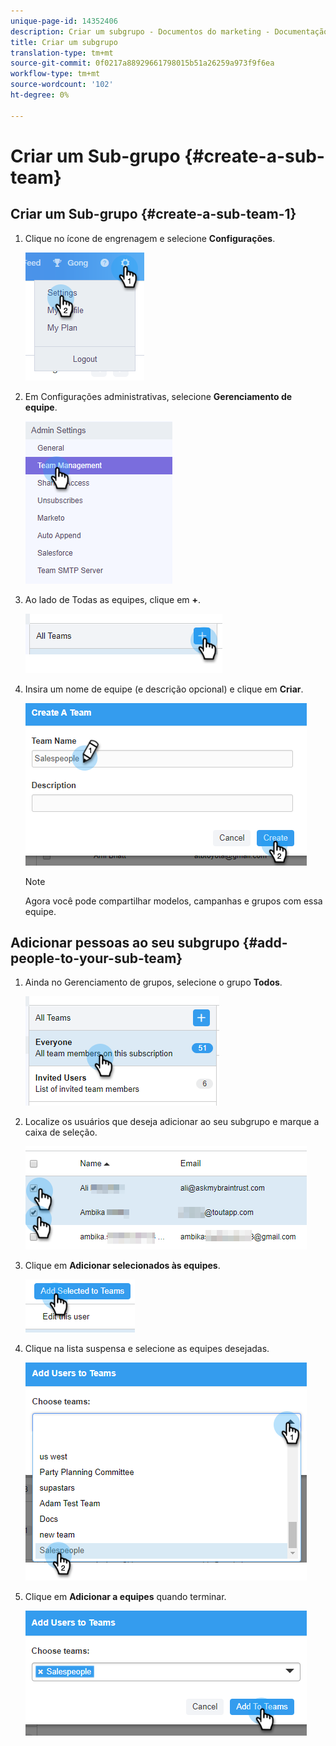```yaml
---
unique-page-id: 14352406
description: Criar um subgrupo - Documentos do marketing - Documentação do produto
title: Criar um subgrupo
translation-type: tm+mt
source-git-commit: 0f0217a88929661798015b51a26259a973f9f6ea
workflow-type: tm+mt
source-wordcount: '102'
ht-degree: 0%

---
```



# Criar um Sub-grupo {#create-a-sub-team}

## Criar um Sub-grupo {#create-a-sub-team-1}

1. Clique no ícone de engrenagem e selecione **Configurações**.

   ![](assets/one-1.png)

1. Em Configurações administrativas, selecione **Gerenciamento de equipe**.

   ![](assets/two-1.png)

1. Ao lado de Todas as equipes, clique em **+**.

   ![](assets/three-1.png)

1. Insira um nome de equipe (e descrição opcional) e clique em **Criar**.

   ![](assets/four-1.png)

   >[!NOTE]
   >
   >Agora você pode compartilhar modelos, campanhas e grupos com essa equipe.

## Adicionar pessoas ao seu subgrupo {#add-people-to-your-sub-team}

1. Ainda no Gerenciamento de grupos, selecione o grupo **Todos**.

   ![](assets/five-1.png)

1. Localize os usuários que deseja adicionar ao seu subgrupo e marque a caixa de seleção.

   ![](assets/six.png)

1. Clique em **Adicionar selecionados às equipes**.

   ![](assets/seven.png)

1. Clique na lista suspensa e selecione as equipes desejadas.

   ![](assets/eight.png)

1. Clique em **Adicionar a equipes** quando terminar.

   ![](assets/nine.png)
